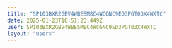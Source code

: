 ```yaml
---
title: "SP103BXR2GBV4WBESM8C4WCGNC9ED3PGT03X4WXTC"
date: 2025-01-23T10:51:23.449Z
user: SP103BXR2GBV4WBESM8C4WCGNC9ED3PGT03X4WXTC
layout: "users"
---
```

    